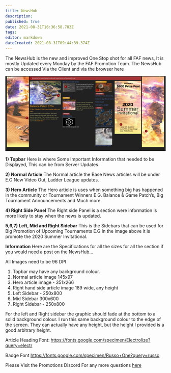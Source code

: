 ```yaml
---
title: NewsHub
description: 
published: true
date: 2021-08-31T16:36:58.783Z
tags: 
editor: markdown
dateCreated: 2021-08-31T09:44:39.374Z
---
```


The NewsHub is the new and improved One Stop shot for all FAF news, It is mostly Updated every Monday by the FAF Promotion Team. The NewsHub can be accessed Via the Client and via the browser here

![newshub.png](/newshub.png)

**1) Topbar** Here is where Some Important Information that needed to be
Displayed, This can be from Server Updates

**2) Normal Article** The Normal article the Base News articles will be
under E.G New Video Out, Ladder League updates.

**3) Hero Article** The Hero article is uses when something big has
happened in the community or Tournament Winners E.G. Balance & Game
Patch’s, Big Tournament Announcements and Much more.

**4) Right Side Panel** The Right side Panel is a section were
information is more likely to stay when the news is updated.

**5,6,7) Left, Mid and Right Sidebar** This is the Sidebars that can be
used for Big Promotion of Upcoming Tournaments E.G In the image above it
is promote the 2020 Summer Invitational.

**Information** Here are the Specifications for all the sizes for all
the section if you would need a post on the NewsHub...

All Images need to be 96 DPI

1) Topbar may have any background colour.
2) Normal article image 145x97
3) Hero article image - 351x266
4) Right hand side article image 189 wide, any height
5) Left Sidebar - 250x800
6) Mid Sidebar 300x600
7) Right Sidebar - 250x800

For the left and Right sidebar the graphic should fade at the bottom to
a solid background colour. I run this same background colour to the edge
of the screen. They can actually have any height, but the height I
provided is a good arbitrary height.

Article Heading Font:
<https://fonts.google.com/specimen/Electrolize?query=electr>

Badge Font <https://fonts.google.com/specimen/Russo+One?query=russo>

Please Visit the Promotions Discord For any more questions
[here](https://discord.gg/CYztfPz)